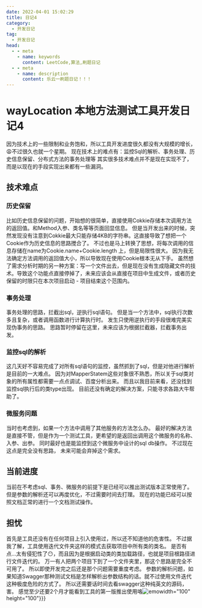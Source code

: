 ```yaml
---
date: 2022-04-01 15:02:29
title: 日记4
category: 
  - 开发日记
tag:
  - 开发日记
head:
  - - meta
    - name: keywords
      content: LeetCode,算法,刷题日记
  - - meta
    - name: description
      content: 乐云一刷题日记！！！
---
```

# wayLocation 本地方法测试工具开发日记4

因为技术上的一些限制和业务饱和，所以工具开发进度很久都没有大规模的增长，:weary:不过很久也就一个星期。
现在技术上的难点有：监控Sql的解析、事务处理、历史信息保留、分布式方法的事务处理等
其实很多技术难点并不是现在实现不了，而是以现在的手段实现出来都有一些漏洞。
## 技术难点
### 历史保留
比如历史信息保留的问题，开始想的很简单，直接使用Cokkie存储本次调用方法的返回值。和Method入参、类名等等页面回显信息。
但是当开发出来的时候，突然发现没有注意到Cokkie最大只能存储4KB的字符串。这直接导致了想把一个Cookie作为历史信息的思路搅合了。
不过也是马上转换了思想，将每次调用的信息存储在name为Cookie.name+Cookie.length 上，但是局限性很大。
因为我无法确定方法调用的返回值大小，所以导致现在使用Cookie根本无从下手。
虽然想了需求分析时期的另一种方案：写一个文件出去，但是现在没有生成隐藏文件的技术。导致这个功能点直接停掉了，未来应该会从直接在项目中生成文件，或者历史保留的时限只在本次项目启动 - 项目结束这个范围内。

### 事务处理
事务处理的思路，拦截出sql，逆执行sql语句。
但是当一个方法中，sql执行次数多且复杂，或者调用函数进行计算执行时。
发生只使用逆执行的手段很难完美实现伪事务的思路。
思路暂时停留在这里，未来应该为根据拦截器，拦截事务出发。

### 监控sql的解析
这几天好不容易完成了对所有sql语句的监控，虽然抓到了sql，但是对他进行解析是目前的一大难点。
因为对MapperStatem这些对象很不熟悉，所以关于sql类对象的所有属性都需要一点点调试、百度分析出来。
而且以我目前来看，还没找到监控sql执行后的类type出现。
目前还没有确定的解决方案，只能寻求各路大牛帮助了。

### 微服务问题
当时也考虑到，如果一个方法中调用了其他服务的方法怎么办。
最好的解决方法是直接不管，但是作为一个测试工具，更希望的是返回出调用这个微服务的名称、入参、出参。
同时最好也是能监控到这个微服务中设计的sql db操作。
不过现在这点是完全没有思路，
未来可能会弃掉这个需求。

## 当前进度
当前在不考虑sql、事务、微服务的前提下是已经可以推出测试版本正常使用了。
但是参数的解析还可以再度优化，不过需要时间去打理。
现在的功能已经可以按照文档正常的进行一个文档测试操作。
## 担忧
首先是工具还没有在任何项目上引入使用过，所以还不知道他的危害性。
不过据我了解，工具使用迭代文件夹这样的模式去获取项目中所有类的类名。
是否有点...太有侵犯性了:no_mouth:，而且因为是根据启动类的类加载路径，也就是项目根路径进行文件迭代的。
万一有人把两个项目下到了一个文件夹里，那这个思路是完全不可用了。
所以即使开发完之后还是那个问题需要重度考虑。
参数的解析问题，如果知道Swagger那种测试文档是怎样解析出参数结构的话。就不过使用文件迭代这种极度危险的方式了。
所以还需要话时间去看swagger这种纯英文的源码，害。
感觉至少还要2个月才能看到工具的第一版推出使用咯![emo](https://www.leyuna.xyz/image/emo/QQ图片20220302210533.jpg)width="100" height="100"}}}
